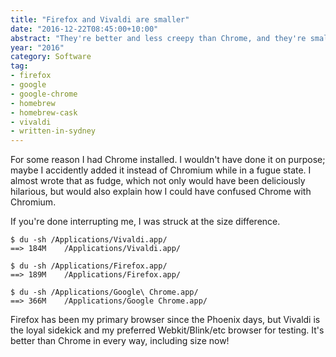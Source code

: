 ```yaml
---
title: "Firefox and Vivaldi are smaller"
date: "2016-12-22T08:45:00+10:00"
abstract: "They're better and less creepy than Chrome, and they're smaller!"
year: "2016"
category: Software
tag:
- firefox
- google
- google-chrome
- homebrew
- homebrew-cask
- vivaldi
- written-in-sydney
---
```

For some reason I had Chrome installed. I wouldn't have done it on purpose; maybe I accidently added it instead of Chromium while in a fugue state. I almost wrote that as fudge, which not only would have been deliciously hilarious, but would also explain how I could have confused Chrome with Chromium.

If you're done interrupting me, I was struck at the size difference.

    $ du -sh /Applications/Vivaldi.app/
    ==> 184M    /Applications/Vivaldi.app/
   
    $ du -sh /Applications/Firefox.app/
    ==> 189M    /Applications/Firefox.app/

    $ du -sh /Applications/Google\ Chrome.app/
    ==> 366M    /Applications/Google Chrome.app/

Firefox has been my primary browser since the Phoenix days, but Vivaldi is the loyal sidekick and my preferred Webkit/Blink/etc browser for testing. It's better than Chrome in every way, including size now!

